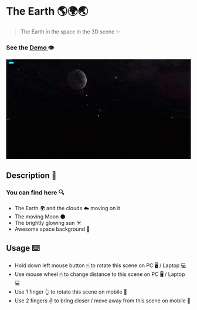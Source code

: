 # The Earth 🌎🌍🌏

> The Earth in the space in the 3D scene ✨

### See the <a href='https://dnt-knw.github.io/The-Earth' target='_blank' title='Click to open the project'> Demo </a> 👁

<img src='./The_Earth.gif' alt='earth' />

## Description 📖

### You can find here 🔍

- The Earth 🌍 and the clouds ☁️ moving on it
- The moving Moon 🌑
- The brightly glowing sun ☀️
- Awesome space background 🌟
 
 ## Usage ⌨️
 
<ul>
    <li>Hold down left mouse button 🖱 to rotate this scene on PC 🖥 / Laptop 💻 <br/></li>
    <li>Use mouse wheel 🖱 to change distance to this scene on PC 🖥 / Laptop 💻 <br/></li>
    <li>Use 1 finger 👆 to rotate this scene on mobile 📱 <br/></li>
    <li>Use 2 fingers ✌️ to bring closer / move away from this scene on mobile 📱 <br/></li>
</ul>

